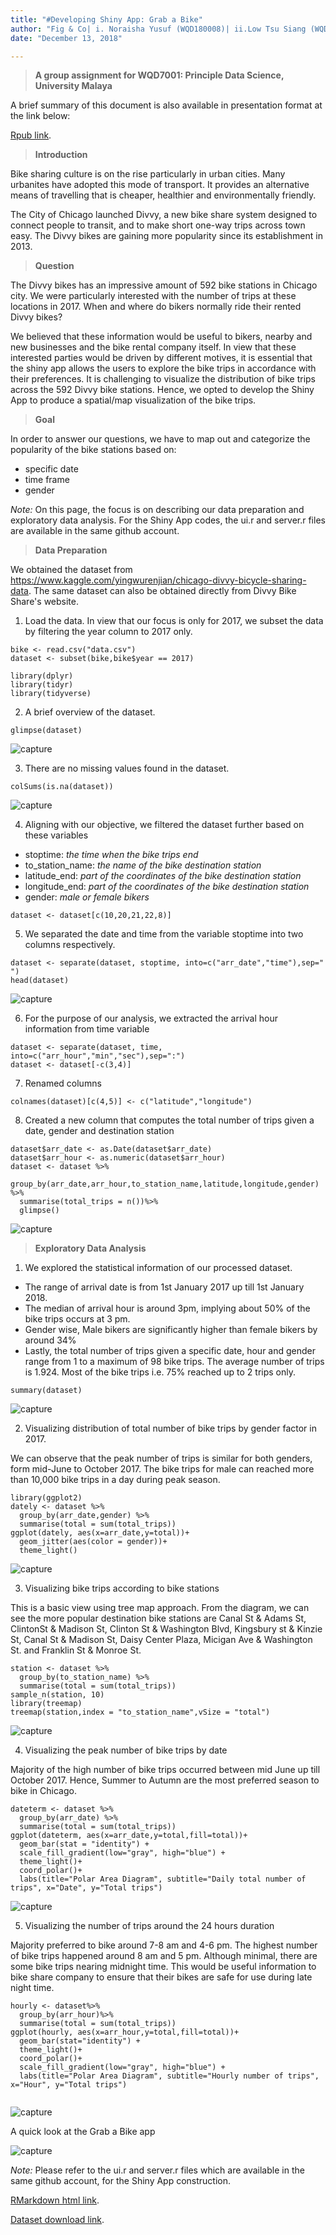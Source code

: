 ```yaml
---
title: "#Developing Shiny App: Grab a Bike"
author: "Fig & Co| i. Noraisha Yusuf (WQD180008)| ii.Low Tsu Siang (WQD180072)| iii.Kaveenaasvini (WQD180017)| Iv. Prabavathi (WQD180030)"
date: "December 13, 2018"

---
```


>**A group assignment for WQD7001: Principle Data Science, University Malaya**

A brief summary of this document is also available in presentation format at the link below:

[Rpub link](http://rpubs.com/A1sha/Grababike).



> **Introduction**

Bike sharing culture is on the rise particularly in urban cities. Many urbanites have adopted this mode of transport. It provides an alternative means of travelling that is cheaper, healthier and environmentally friendly. 

The City of Chicago launched Divvy, a new bike share system designed to connect people to transit, and to make short one-way trips across town easy. The Divvy bikes are gaining more popularity since its establishment in 2013.


> **Question**

The Divvy bikes has an impressive amount of 592 bike stations in Chicago city. We were particularly interested with the number of trips at these locations in 2017. When and where do bikers normally ride their rented Divvy bikes? 

We believed that these information would be useful to bikers, nearby and new businesses and the bike rental company itself. In view that these interested parties would be driven by different motives, it is essential that the shiny app allows the users to explore the bike trips in accordance with their preferences. 
It is challenging to visualize the distribution of bike trips across the 592 Divvy bike stations. Hence, we opted to develop the Shiny App to produce a spatial/map visualization of the bike trips.


> **Goal**

In order to answer our questions, we have to map out and categorize the popularity of the bike stations based on:
<ul>
  <li>specific date</li>
  <li>time frame</li>
  <li>gender</li>
</ul>

 
*Note:* On this page, the focus is on describing our data preparation and exploratory data analysis. For the Shiny App codes, the ui.r and server.r files are available in the same github account.


> **Data Preparation**

We obtained the dataset from https://www.kaggle.com/yingwurenjian/chicago-divvy-bicycle-sharing-data. The same dataset can also be obtained directly from Divvy Bike Share's website. 

1. Load the data. In view that our focus is only for 2017, we subset the data by filtering the year column to 2017 only. 
```{r}
bike <- read.csv("data.csv")
dataset <- subset(bike,bike$year == 2017)
```


```{r include=FALSE}
library(dplyr)
library(tidyr)
library(tidyverse)
```

2. A brief overview of the dataset. 
```{r}
glimpse(dataset)
```
![capture](https://github.com/lowtsusiang/Grababike/blob/master/Image/glimpse.PNG?raw=true)

3. There are no missing values found in the dataset. 
```{r}
colSums(is.na(dataset))
```
![capture](https://github.com/lowtsusiang/Grababike/blob/master/Image/colSums.PNG?raw=true)

4. Aligning with our objective, we filtered the dataset further based on these variables
  + stoptime: _the time when the bike trips end_
  + to_station_name: _the name of the bike destination station_
  + latitude_end: _part of the coordinates of the bike destination station_
  + longitude_end: _part of the coordinates of the bike destination station_
  + gender: _male or female bikers_

```{r}
dataset <- dataset[c(10,20,21,22,8)]
```

5. We separated the date and time from the variable stoptime into two columns respectively. 
```{r}
dataset <- separate(dataset, stoptime, into=c("arr_date","time"),sep=" ")
head(dataset)
```
![capture](https://github.com/lowtsusiang/Grababike/blob/master/Image/dataset.PNG?raw=true)

6. For the purpose of our analysis, we extracted the arrival hour information from time variable
```{r}
dataset <- separate(dataset, time, into=c("arr_hour","min","sec"),sep=":")
dataset <- dataset[-c(3,4)]
```

7. Renamed columns
```{r}
colnames(dataset)[c(4,5)] <- c("latitude","longitude")
```


8. Created a new column that computes the total number of trips given a date, gender and destination station
```{r}
dataset$arr_date <- as.Date(dataset$arr_date)
dataset$arr_hour <- as.numeric(dataset$arr_hour)
dataset <- dataset %>%
  group_by(arr_date,arr_hour,to_station_name,latitude,longitude,gender) %>%
  summarise(total_trips = n())%>%
  glimpse()
```
![capture](https://github.com/lowtsusiang/Grababike/blob/master/Image/str.PNG?raw=true)

> **Exploratory Data Analysis**
1. We explored the statistical information of our processed dataset. 

  + The range of arrival date is from 1st January 2017 up till 1st January 2018. 
  + The median of arrival hour is around 3pm, implying about 50% of the bike trips occurs at 3 pm. 
  + Gender wise, Male bikers are significantly higher than female bikers by around 34%
  + Lastly, the total number of trips given a specific date, hour and gender range from 1 to a maximum of 98 bike trips. The average number of trips is 1.924. Most of the bike trips i.e. 75% reached up to 2 trips only. 
```{r}
summary(dataset)
```
![capture](https://github.com/lowtsusiang/Grababike/blob/master/Image/summary.PNG?raw=true)

2. Visualizing distribution of total number of bike trips by gender factor in 2017. 

We can observe that the peak number of trips is similar for both genders, form mid-June to October 2017. The bike trips for male can reached more than 10,000 bike trips in a day during peak season. 

```{r}
library(ggplot2)
dately <- dataset %>%
  group_by(arr_date,gender) %>%
  summarise(total = sum(total_trips))
ggplot(dately, aes(x=arr_date,y=total))+ 
  geom_jitter(aes(color = gender))+
  theme_light()
```
![capture](https://github.com/lowtsusiang/Grababike/blob/master/Image/ggplot.PNG?raw=true)


3. Visualizing bike trips according to bike stations

This is a basic view using tree map approach. From the diagram, we can see the more popular destination bike stations are Canal St & Adams St, ClintonSt & Madison St, Clinton St & Washington Blvd, Kingsbury st & Kinzie St, Canal St & Madison St, Daisy Center Plaza, Micigan Ave & Washington St. and Franklin St & Monroe St. 

```{r}
station <- dataset %>%
  group_by(to_station_name) %>%
  summarise(total = sum(total_trips))
sample_n(station, 10)
library(treemap)
treemap(station,index = "to_station_name",vSize = "total")
```
![capture](https://github.com/lowtsusiang/Grababike/blob/master/Image/treemap.PNG?raw=true)

4. Visualizing the peak number of bike trips by date

Majority of the high number of bike trips occurred between mid June up till October 2017. Hence, Summer to Autumn are the most preferred season to bike in Chicago. 

```{r}
dateterm <- dataset %>%
  group_by(arr_date) %>%
  summarise(total = sum(total_trips))
ggplot(dateterm, aes(x=arr_date,y=total,fill=total))+
  geom_bar(stat = "identity") +
  scale_fill_gradient(low="gray", high="blue") +
  theme_light()+
  coord_polar()+
  labs(title="Polar Area Diagram", subtitle="Daily total number of trips", x="Date", y="Total trips")
```
![capture](https://github.com/lowtsusiang/Grababike/blob/master/Image/polararea-month.PNG?raw=true)

5. Visualizing the number of trips around the 24 hours duration

Majority preferred to bike around 7-8 am and 4-6 pm. The highest number of bike trips happened around 8 am and 5 pm. Although minimal, there are some bike trips nearing midnight time. This would be useful information to bike share company to ensure that their bikes are safe for use during late night time. 

```{r}
hourly <- dataset%>%
  group_by(arr_hour)%>%
  summarise(total = sum(total_trips))
ggplot(hourly, aes(x=arr_hour,y=total,fill=total))+
  geom_bar(stat="identity") +
  theme_light()+
  coord_polar()+
  scale_fill_gradient(low="gray", high="blue") +
  labs(title="Polar Area Diagram", subtitle="Hourly number of trips", x="Hour", y="Total trips")
  
```
![capture](https://github.com/lowtsusiang/Grababike/blob/master/Image/polararea-hour.PNG?raw=true)


A quick look at the Grab a Bike app

![capture](https://github.com/lowtsusiang/Grababike/blob/master/Image/main.gif?raw=true)

*Note:* Please refer to the ui.r and server.r files which are available in the same github account, for the Shiny App construction. 


[RMarkdown html link](http://htmlpreview.github.io/?https://github.com/lowtsusiang/Grababike/blob/master/RR.html).

[Dataset download link](https://www.kaggle.com/yingwurenjian/chicago-divvy-bicycle-sharing-data).

